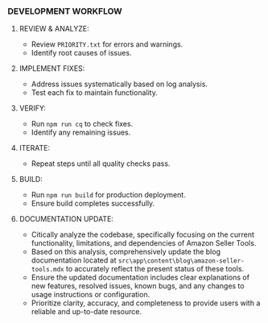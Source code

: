 ### DEVELOPMENT WORKFLOW

1. REVIEW & ANALYZE:

   - Review `PRIORITY.txt` for errors and warnings.
   - Identify root causes of issues.

2. IMPLEMENT FIXES:

   - Address issues systematically based on log analysis.
   - Test each fix to maintain functionality.

3. VERIFY:

   - Run `npm run cq` to check fixes.
   - Identify any remaining issues.

4. ITERATE:

   - Repeat steps until all quality checks pass.

5. BUILD:

   - Run `npm run build` for production deployment.
   - Ensure build completes successfully.

6. DOCUMENTATION UPDATE:
   - Citically analyze the codebase, specifically focusing on the current functionality, limitations, and dependencies of Amazon Seller Tools.
   - Based on this analysis, comprehensively update the blog documentation located at `src\app\content\blog\amazon-seller-tools.mdx` to accurately reflect the present status of these tools.
   - Ensure the updated documentation includes clear explanations of new features, resolved issues, known bugs, and any changes to usage instructions or configuration.
   - Prioritize clarity, accuracy, and completeness to provide users with a reliable and up-to-date resource.
